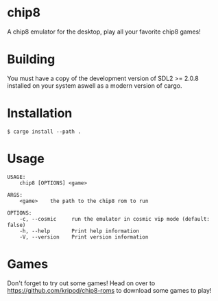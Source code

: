 # chip8
A chip8 emulator for the desktop, play all your favorite chip8 games!
# Building
You must have a copy of the development version of SDL2 >= 2.0.8 installed on your system aswell as a modern version of cargo.
# Installation
```
$ cargo install --path .
```
# Usage
```
USAGE:
    chip8 [OPTIONS] <game>

ARGS:
    <game>    the path to the chip8 rom to run

OPTIONS:
    -c, --cosmic     run the emulator in cosmic vip mode (default: false)
    -h, --help       Print help information
    -V, --version    Print version information
```
# Games
Don't forget to try out some games! Head on over to https://github.com/kripod/chip8-roms to download some games to play!

